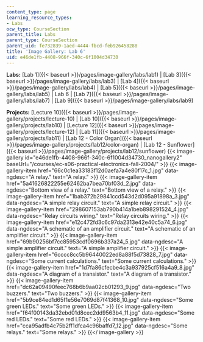 ```yaml
---
content_type: page
learning_resource_types:
- Labs
ocw_type: CourseSection
parent_title: Labs
parent_type: CourseSection
parent_uid: fe732839-1aed-4444-fbcd-feb926458288
title: 'Image Gallery: Lab 6'
uid: e46de1fb-4408-966f-340c-6f1004d34730
---
```


**Labs:** [Lab 1]({{< baseurl >}}/pages/image-gallery/labs/lab1) | [Lab 3]({{< baseurl >}}/pages/image-gallery/labs/lab3) | [Lab 4]({{< baseurl >}}/pages/image-gallery/labs/lab4) | [Lab 5]({{< baseurl >}}/pages/image-gallery/labs/lab5) | Lab 6 | [Lab 7]({{< baseurl >}}/pages/image-gallery/labs/lab7) | [Lab 9]({{< baseurl >}}/pages/image-gallery/labs/lab9)

**Projects:** [Lecture 10]({{< baseurl >}}/pages/image-gallery/projects/lecture-10) | [Lab 10]({{< baseurl >}}/pages/image-gallery/projects/lab10) | [Lecture 12]({{< baseurl >}}/pages/image-gallery/projects/lecture-12) | [Lab 11]({{< baseurl >}}/pages/image-gallery/projects/lab11) | [Lab 12 - Color Organ]({{< baseurl >}}/pages/image-gallery/projects/lab12/color-organ) | [Lab 12 - Sunflower]({{< baseurl >}}/pages/image-gallery/projects/lab12/sunflower)
{{< image-gallery id="e46de1fb-4408-966f-340c-6f1004d34730_nanogallery2" baseUrl="/courses/ec-s06-practical-electronics-fall-2004/" >}}
{{< image-gallery-item href="66c0c1ea33183f12d0aefa7a4e80f17c_1.jpg" data-ngdesc="A relay." text="A relay." >}}
{{< image-gallery-item href="5a41626822255e62462ba7bea70bf03d_2.jpg" data-ngdesc="Bottom view of a relay." text="Bottom view of a relay." >}}
{{< image-gallery-item href="1bab372b29841ccd543d2d095a91898a_3.jpg" data-ngdesc="A simple relay circuit." text="A simple relay circuit." >}}
{{< image-gallery-item href="298607153ab790b414a1beb898291524_4.jpg" data-ngdesc="Relay circuits wiring." text="Relay circuits wiring." >}}
{{< image-gallery-item href="e12c472fd3c6c97da2313e42e40c5a74_6.jpg" data-ngdesc="A schematic of an amplifier circuit." text="A schematic of an amplifier circuit." >}}
{{< image-gallery-item href="69b90256bf7cc85953cdf0696b337a24_5.jpg" data-ngdesc="A simple amplifier circuit." text="A simple amplifier circuit." >}}
{{< image-gallery-item href="6cccc8cc5b96440022ed8a88f5d73828_7.jpg" data-ngdesc="Some current calculations." text="Some current calculations." >}}
{{< image-gallery-item href="1d7fa86cfecbe4c3a937925cf516a4a9_8.jpg" data-ngdesc="A diagram of a transistor." text="A diagram of a transistor." >}}
{{< image-gallery-item href="dc62a09490feec768b6b9aa02cb01293_9.jpg" data-ngdesc="Two buzzers." text="Two buzzers." >}}
{{< image-gallery-item href="5b9ce84ed1d65f1e56e7069d87f41368_10.jpg" data-ngdesc="Some green LEDs." text="Some green LEDs." >}}
{{< image-gallery-item href="f64f00143da32ebd01d8cec2dd9563b4_11.jpg" data-ngdesc="Some red LEDs." text="Some red LEDs." >}}
{{< image-gallery-item href="cca95adfb4c75b2ff1dfca4c96baffd7_12.jpg" data-ngdesc="Some relays." text="Some relays." >}}
{{</ image-gallery >}}